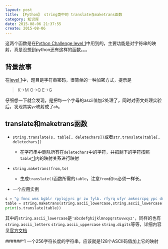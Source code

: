 ```yaml
---
layout: post
title: 【Python】 string类中的 translate与maketrans函数
category: 知识库
date: 2015-08-06 21:37:55
create: 2015-08-06
---
```


这两个函数是在[Python Challenge level 1](http://www.pythonchallenge.com/pc/def/map.html)中用到的，主要功能是对字符串的映射，真是没想到python还有这样的函数。。。

<!-- more -->
## 背景故事
在[level 1](http://www.pythonchallenge.com/pc/def/map.html)中，题目是字符串密码，很简单的一种加密方式，提示是
> K->M
> O->Q
> E->G

仔细想一下就会发现，是把每一个字母的ascii值加2处理了，同时对密文处理实验后，发现其实`yz`映射成了`ab`。

## translate和maketrans函数

* `string.translate(s, table[, deletechars])`或者`str.translate(table[, deletechars])`
    - 在字符串中删除所有在`deletechars`中的字符，并把剩下的字符按照`table`[^1](#1)内的映射关系进行映射
* `string.maketrans(from,to)`
    - 生成`translate()`函数所需的`table`，注意`from`和`to`必须一样长。

* 一个应用实例

```python
s = "g fmnc wms bgblr rpylqjyrc gr zw fylb. rfyrq ufyr amknsrcpq ypc dmp. bmgle gr gl zw fylb gq glcddgagclr ylb rfyr'q ufw rfgq rcvr gq qm jmle. sqgle qrpgle.kyicrpylq() gq pcamkkclbcb. lmu ynnjw ml rfc spj."
table = string.maketrans(string.ascii_lowercase,string.ascii_lowercase[2:]+string.ascii_lowercase[:2])
print(s.translate(table))
```

其中的`string.ascii_lowercase`是`'abcdefghijklmnopqrstuvwxyz'`，同样的也有`string.ascii_letters` `string.ascii_uppercase` `string.digits`等等，详细内容见[官方文档](https://docs.python.org/2/library/string.html)

######^1
 一个256字符长度的字符串，应该就是128个ASCII码值加上它的映射
